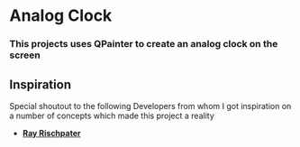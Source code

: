 # Analog Clock

### This projects uses QPainter to create an analog clock on the screen 

## Inspiration 
Special shoutout to the following Developers from whom I got inspiration on a number of concepts which 
made this project a reality 
- [**Ray Rischpater**](https://www.packtpub.com/product/application-development-with-qt-creator/9781784398675)